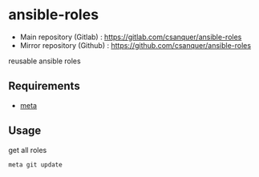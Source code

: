 ansible-roles
=============

* Main repository (Gitlab) : https://gitlab.com/csanquer/ansible-roles
* Mirror repository (Github) : https://github.com/csanquer/ansible-roles

reusable ansible roles


Requirements
------------

* [meta](https://github.com/mateodelnorte/meta)


Usage
-----

get all roles

```sh
meta git update
```
